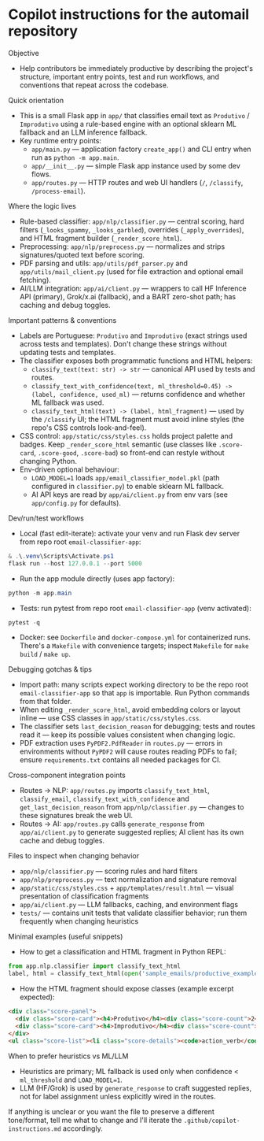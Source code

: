 # Copilot instructions for the automail repository

Objective
- Help contributors be immediately productive by describing the project's structure, important entry points, test and run workflows, and conventions that repeat across the codebase.

Quick orientation
- This is a small Flask app in `app/` that classifies email text as `Produtivo` / `Improdutivo` using a rule-based engine with an optional sklearn ML fallback and an LLM inference fallback.
- Key runtime entry points:
  - `app/main.py` — application factory `create_app()` and CLI entry when run as `python -m app.main`.
  - `app/__init__.py` — simple Flask app instance used by some dev flows.
  - `app/routes.py` — HTTP routes and web UI handlers (`/`, `/classify`, `/process-email`).

Where the logic lives
- Rule-based classifier: `app/nlp/classifier.py` — central scoring, hard filters (`_looks_spammy`, `_looks_garbled`), overrides (`_apply_overrides`), and HTML fragment builder (`_render_score_html`).
- Preprocessing: `app/nlp/preprocess.py` — normalizes and strips signatures/quoted text before scoring.
- PDF parsing and utils: `app/utils/pdf_parser.py` and `app/utils/mail_client.py` (used for file extraction and optional email fetching).
- AI/LLM integration: `app/ai/client.py` — wrappers to call HF Inference API (primary), Grok/x.ai (fallback), and a BART zero-shot path; has caching and debug toggles.

Important patterns & conventions
- Labels are Portuguese: `Produtivo` and `Improdutivo` (exact strings used across tests and templates). Don't change these strings without updating tests and templates.
- The classifier exposes both programmatic functions and HTML helpers:
  - `classify_text(text: str) -> str` — canonical API used by tests and routes.
  - `classify_text_with_confidence(text, ml_threshold=0.45) -> (label, confidence, used_ml)` — returns confidence and whether ML fallback was used.
  - `classify_text_html(text) -> (label, html_fragment)` — used by the `/classify` UI; the HTML fragment must avoid inline styles (the repo's CSS controls look-and-feel).
- CSS control: `app/static/css/styles.css` holds project palette and badges. Keep `_render_score_html` semantic (use classes like `.score-card`, `.score-good`, `.score-bad`) so front-end can restyle without changing Python.
- Env-driven optional behaviour:
  - `LOAD_MODEL=1` loads `app/email_classifier_model.pkl` (path configured in `classifier.py`) to enable sklearn ML fallback.
  - AI API keys are read by `app/ai/client.py` from env vars (see `app/config.py` for defaults).

Dev/run/test workflows
- Local (fast edit-iterate): activate your venv and run Flask dev server from repo root `email-classifier-app`:

```powershell
& .\.venv\Scripts\Activate.ps1
flask run --host 127.0.0.1 --port 5000
```

- Run the app module directly (uses app factory):

```powershell
python -m app.main
```

- Tests: run pytest from repo root `email-classifier-app` (venv activated):

```powershell
pytest -q
```

- Docker: see `Dockerfile` and `docker-compose.yml` for containerized runs. There's a `Makefile` with convenience targets; inspect `Makefile` for `make build` / `make up`.

Debugging gotchas & tips
- Import path: many scripts expect working directory to be the repo root `email-classifier-app` so that `app` is importable. Run Python commands from that folder.
- When editing `_render_score_html`, avoid embedding colors or layout inline — use CSS classes in `app/static/css/styles.css`.
- The classifier sets `last_decision_reason` for debugging; tests and routes read it — keep its possible values consistent when changing logic.
- PDF extraction uses `PyPDF2.PdfReader` in `routes.py` — errors in environments without `PyPDF2` will cause routes reading PDFs to fail; ensure `requirements.txt` contains all needed packages for CI.

Cross-component integration points
- Routes -> NLP: `app/routes.py` imports `classify_text_html`, `classify_email`, `classify_text_with_confidence` and `get_last_decision_reason` from `app/nlp/classifier.py` — changes to these signatures break the web UI.
- Routes -> AI: `app/routes.py` calls `generate_response` from `app/ai/client.py` to generate suggested replies; AI client has its own cache and debug toggles.

Files to inspect when changing behavior
- `app/nlp/classifier.py` — scoring rules and hard filters
- `app/nlp/preprocess.py` — text normalization and signature removal
- `app/static/css/styles.css` + `app/templates/result.html` — visual presentation of classification fragments
- `app/ai/client.py` — LLM fallbacks, caching, and environment flags
- `tests/` — contains unit tests that validate classifier behavior; run them frequently when changing heuristics

Minimal examples (useful snippets)
- How to get a classification and HTML fragment in Python REPL:

```python
from app.nlp.classifier import classify_text_html
label, html = classify_text_html(open('sample_emails/productive_example.txt').read())
```

- How the HTML fragment should expose classes (example excerpt expected):

```html
<div class="score-panel">
  <div class="score-card"><h4>Produtivo</h4><div class="score-count">2</div></div>
  <div class="score-card"><h4>Improdutivo</h4><div class="score-count">0</div></div>
</div>
<ul class="score-list"><li class="score-details"><code>action_verb</code> <span class="score-good">+1</span></li></ul>
```

When to prefer heuristics vs ML/LLM
- Heuristics are primary; ML fallback is used only when confidence < `ml_threshold` and `LOAD_MODEL=1`.
- LLM (HF/Grok) is used by `generate_response` to craft suggested replies, not for label assignment unless explicitly wired in the routes.

If anything is unclear or you want the file to preserve a different tone/format, tell me what to change and I'll iterate the `.github/copilot-instructions.md` accordingly.
